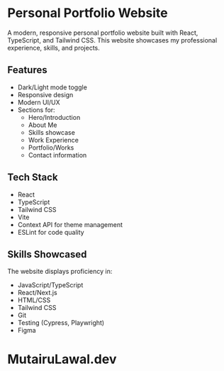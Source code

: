 # Personal Portfolio Website

A modern, responsive personal portfolio website built with React, TypeScript, and Tailwind CSS. This website showcases my professional experience, skills, and projects.

## Features

- Dark/Light mode toggle
- Responsive design
- Modern UI/UX
- Sections for:
  - Hero/Introduction
  - About Me
  - Skills showcase
  - Work Experience
  - Portfolio/Works
  - Contact information

## Tech Stack

- React
- TypeScript
- Tailwind CSS
- Vite
- Context API for theme management
- ESLint for code quality

## Skills Showcased

The website displays proficiency in:

- JavaScript/TypeScript
- React/Next.js
- HTML/CSS
- Tailwind CSS
- Git
- Testing (Cypress, Playwright)
- Figma
# MutairuLawal.dev
